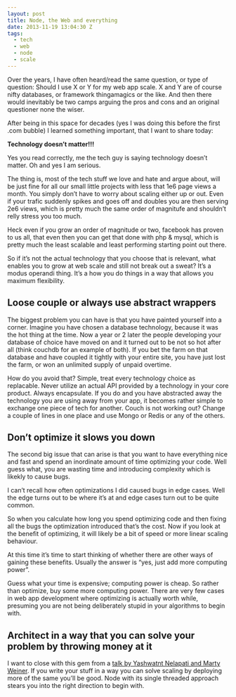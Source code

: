 ```yaml
---
layout: post
title: Node, the Web and everything
date: 2013-11-19 13:04:30 Z
tags:
  - tech
  - web
  - node
  - scale
---
```

Over the years, I have often heard/read the same question, or type of question: Should I use X or Y for my web app scale. X and Y are of course nifty databases, or framework thingamagics or the like. And then there would inevitably be two camps arguing the pros and cons and an original questioner none the wiser.

After being in this space for decades (yes I was doing this before the first .com bubble) I learned something important, that I want to share today:

**Technology doesn’t matter!!!**

Yes you read correctly, me the tech guy is saying technology doesn’t matter. Oh and yes I am serious.

The thing is, most of the tech stuff we love and hate and argue about, will be just fine for all our small little projects with less that 1e6 page views a month. You simply don’t have to worry about scaling either up or out. Even if your trafic suddenly spikes and goes off and doubles you are then serving 2e6 views, which is pretty much the same order of magnitufe and shouldn’t relly stress you too much.

Heck even if you grow an order of magnitude or two, facebook has proven to us all, that even then you can get that done with php & mysql, which is pretty much the least scalable and least performing starting point out there.

So if it’s not the actual technology that you choose that is relevant, what enables you to grow at web scale and still not break out a sweat? It’s a modus operandi thing. It’s a how you do things in a way that allows you maximum flexibility.

Loose couple or always use abstract wrappers
--------------------------------------------

The biggest problem you can have is that you have painted yourself into a corner. Imagine you have chosen a database technology, because it was the hot thing at the time. Now a year or 2 later the people developing your database of choice have moved on and it turned out to be not so hot after all (think couchdb for an example of both). If you bet the farm on that database and have coupled it tightly with your entire site, you have just lost the farm, or won an unlimited supply of unpaid overtime.

How do you avoid that? Simple, treat every technology choice as replacable. Never utilize an actual API provided by a technology in your core product. Always encapsulate. If you do and you have abstracted away the technology you are using away from your app, it becomes rather simple to exchange one piece of tech for another. Couch is not working out? Change a couple of lines in one place and use Mongo or Redis or any of the others.

Don’t optimize it slows you down
--------------------------------

The second big issue that can arise is that you want to have everything nice and fast and spend an inordinate amount of time optimizing your code. Well guess what, you are wasting time and introducing complexity which is likekly to cause bugs.

I can’t recall how often optimizations I did caused bugs in edge cases. Well the edge turns out to be where it’s at and edge cases turn out to be quite common.

So when you calculate how long you spend optimizing code and then fixing all the bugs the optimization introduced that’s the cost. Now if you look at the benefit of optimizing, it will likely be a bit of speed or more linear scaling behaviour.

At this time it’s time to start thinking of whether there are other ways of gaining these benefits. Usually the answer is “yes, just add more computing power”.

Guess what your time is expensive; computing power is cheap. So rather than optimize, buy some more computing power. There are very few cases in web app development where optimizing is actually worth while, presuming you are not being deliberately stupid in your algorithms to begin with.

Architect in a way that you can solve your problem by throwing money at it
--------------------------------------------------------------------------

I want to close with this gem from a [talk by Yashwatnt Nelapati and Marty Weiner](http://www.infoq.com/presentations/Pinterest). If you write your stuff in a way you can solve scaling by deploying more of the same you’ll be good. Node with its single threaded approach stears you into the right direction to begin with.
